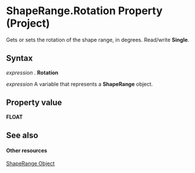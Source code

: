 
# ShapeRange.Rotation Property (Project)
Gets or sets the rotation of the shape range, in degrees. Read/write  **Single**.

## Syntax

 _expression_ . **Rotation**

 _expression_ A variable that represents a **ShapeRange** object.


## Property value

 **FLOAT**


## See also


#### Other resources


[ShapeRange Object](315031aa-4b8c-424b-26e7-ce15897beb05.md)
